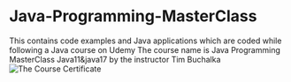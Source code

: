 # Java-Programming-MasterClass
This contains code examples and Java applications which are coded while following a Java course on Udemy
The course name is Java Programming MasterClass Java11&java17 by the instructor Tim Buchalka
![The Course Certificate](https://user-images.githubusercontent.com/93892538/146215703-fb1ea5f1-9d62-43e2-9a14-261a7d9984f9.png)
